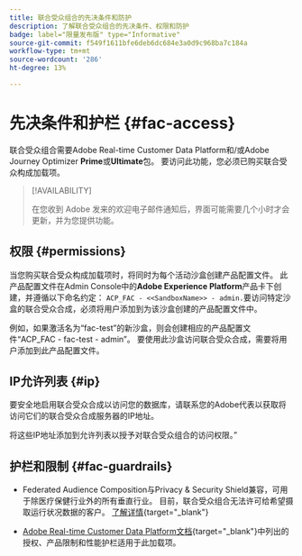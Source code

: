 ```yaml
---
title: 联合受众组合的先决条件和防护
description: 了解联合受众组合的先决条件、权限和防护
badge: label="限量发布版" type="Informative"
source-git-commit: f549f1611bfe6deb6dc684e3a0d9c968ba7c184a
workflow-type: tm+mt
source-wordcount: '286'
ht-degree: 13%

---
```


# 先决条件和护栏 {#fac-access}

联合受众组合需要Adobe Real-time Customer Data Platform和/或Adobe Journey Optimizer **Prime**&#x200B;或&#x200B;**Ultimate**&#x200B;包。 要访问此功能，您必须已购买联合受众构成加载项。

>[!AVAILABILITY]
>
>在您收到 Adobe 发来的欢迎电子邮件通知后，界面可能需要几个小时才会更新，并为您提供功能。

## 权限 {#permissions}

当您购买联合受众构成加载项时，将同时为每个活动沙盒创建产品配置文件。 此产品配置文件在Admin Console中的&#x200B;**Adobe Experience Platform**&#x200B;产品卡下创建，并遵循以下命名约定： `ACP_FAC - <<SandboxName>> - admin.`要访问特定沙盒的联合受众合成，必须将用户添加到为该沙盒创建的产品配置文件中。

例如，如果激活名为“fac-test”的新沙盒，则会创建相应的产品配置文件“ACP_FAC - fac-test - admin”。 要使用此沙盒访问联合受众合成，需要将用户添加到此产品配置文件。

## IP允许列表 {#ip}

要安全地启用联合受众合成以访问您的数据库，请联系您的Adobe代表以获取将访问它们的联合受众合成服务器的IP地址。

将这些IP地址添加到允许列表以授予对联合受众组合的访问权限。”

## 护栏和限制 {#fac-guardrails}

* Federated Audience Composition与Privacy &amp; Security Shield兼容，可用于除医疗保健行业外的所有垂直行业。 目前，联合受众组合无法许可给希望摄取运行状况数据的客户。 [了解详情](https://experienceleague.adobe.com/zh-hans/docs/events/customer-data-management-voices-recordings/governance/healthcare-shield){target="_blank"}

* [Adobe Real-time Customer Data Platform文档](https://experienceleague.adobe.com/zh-hans/docs/experience-platform/profile/guardrails){target="_blank"}中列出的授权、产品限制和性能护栏适用于此加载项。
